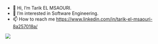 - 👋 Hi, I’m Tarik EL MSAOURI.
- 👀 I’m interested in Software Engineering.
- 📫 How to reach me https://www.linkedin.com/in/tarik-el-msaouri-8a257018a/


<a href="https://github.com/tarikmsr?tab=repositories">
 <img align="center" src="https://github-readme-stats.vercel.app/api?username=tarikmsr&line_height=40&show_icons=true&theme=dark">
</a>
